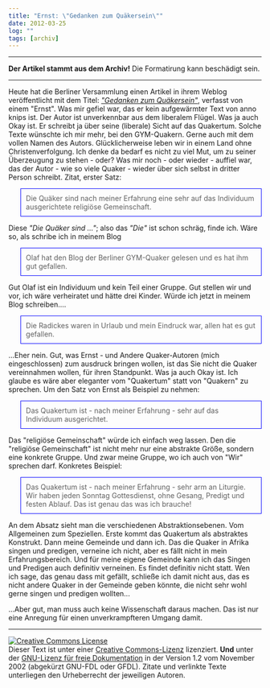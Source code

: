 ```yaml
---
title: "Ernst: \"Gedanken zum Quäkersein\""
date: 2012-03-25
log: ""
tags: [archiv]
---
```

<hr><b>Der Artikel stammt aus dem Archiv!</b> Die Formatirung kann beschädigt sein.<hr>
Heute hat die Berliner Versammlung einen Artikel in ihrem Weblog veröffentlicht mit dem Titel: <i><a href="http://quaekerberlin.wordpress.com/2012/03/25/gedanken-zum-quakersein/">"Gedanken zum Quäkersein"</a></i>, verfasst von einem "Ernst". Was mir gefiel war, das er kein aufgewärmter Text von anno knips ist. Der Autor ist unverkennbar aus dem liberalem Flügel. Was ja auch Okay ist. Er schreibt ja über seine (liberale) Sicht auf das Quakertum. Solche Texte wünschte ich mir mehr, bei den GYM-Quakern. Gerne auch mit dem vollen Namen des Autors. Glücklicherweise leben wir in einem Land ohne Christenverfolgung.  Ich denke da bedarf es nicht zu viel Mut, um zu seiner Überzeugung zu stehen - oder? 
<!--break-->
Was mir noch - oder wieder - auffiel war, das der Autor - wie so viele Quaker - wieder über sich selbst in dritter Person schreibt. Zitat, erster Satz: 
<blockquote style="padding:10px; border:thin solid blue;">
Die Quäker sind nach meiner Erfahrung eine sehr auf das Individuum ausgerichtete religiöse Gemeinschaft. 
</blockquote>
 Diese <i>"Die Quäker sind ..."</i>; also das <i>"Die"</i> ist schon schräg, finde ich. Wäre so, als schribe ich in meinem Blog
<blockquote style="padding:10px; border:thin solid blue;">
Olaf hat den Blog der Berliner GYM-Quaker gelesen und es hat ihm gut gefallen.
</blockquote>
Gut Olaf ist ein Individuum und kein Teil einer Gruppe. Gut stellen wir und vor, ich wäre verheiratet und hätte drei Kinder. Würde ich jetzt in meinem Blog  schreiben....
<blockquote style="padding:10px; border:thin solid blue;">
Die Radickes waren in Urlaub und mein Eindruck war, allen hat es gut gefallen.
</blockquote>
...Eher nein.  Gut, was Ernst - und Andere Quaker-Autoren (mich eingeschlossen) zum ausdruck bringen wollen, ist das Sie nicht die Quaker vereinnahmen wollen, für ihren Standpunkt. Was ja auch Okay ist. Ich glaube es wäre aber eleganter vom "Quakertum" statt von "Quakern" zu sprechen. Um den Satz von Ernst als Beispiel zu nehmen:
<blockquote style="padding:10px; border:thin solid blue;">
Das Quakertum ist - nach meiner Erfahrung - sehr auf das Individuum ausgerichtet. 
</blockquote>
Das "religiöse Gemeinschaft" würde ich einfach weg lassen. Den die "religiöse Gemeinschaft" ist nicht mehr nur eine abstrakte Größe, sondern eine konkrete Gruppe. Und zwar meine Gruppe, wo ich auch von "Wir" sprechen darf. Konkretes Beispiel:
<blockquote style="padding:10px; border:thin solid blue;">
Das Quakertum ist - nach meiner Erfahrung - sehr arm an Liturgie. Wir haben jeden Sonntag Gottesdienst, ohne Gesang, Predigt und festen Ablauf. Das ist genau das was ich brauche!
</blockquote>
An dem Absatz sieht man die verschiedenen Abstraktionsebenen. Vom Allgemeinen zum Speziellen. Erste kommt das Quakertum als abstraktes Konstrukt. Dann meine Gemeinde und dann ich. Das die Quaker in Afrika singen und predigen, verneine ich nicht, aber es fällt nicht in mein Erfahrungsbereich. Und für meine eigene Gemeinde kann ich das Singen und Predigen auch definitiv verneinen. Es findet definitiv nicht statt. Wen ich sage, das genau dass mit gefällt, schließe ich damit nicht aus, das es nicht andere Quaker in der Gemeinde geben könnte, die nicht sehr wohl gerne singen und predigen wollten...

...Aber gut, man muss auch keine Wissenschaft daraus machen. Das ist nur eine Anregung für einen unverkrampfteren Umgang damit.


<hr />
<a rel="license" href="http://creativecommons.org/licenses/by-sa/3.0/de/"><img alt="Creative Commons License" style="border-width: 0pt;" src="http://i.creativecommons.org/l/by-sa/3.0/de/88x31.png" /></a><br />
Dieser <span xmlns:dc="http://purl.org/dc/elements/1.1/" href="http://purl.org/dc/dcmitype/Text" rel="dc:type">Text</span> ist unter einer <a rel="license" href="http://creativecommons.org/licenses/by-sa/3.0/de/">Creative Commons-Lizenz</a> lizenziert. <b>Und</b> unter der <a href="http://de.wikipedia.org/wiki/GFDL">GNU-Lizenz f&uuml;r freie Dokumentation</a> in der Version 1.2 vom November 2002 (abgek&uuml;rzt GNU-FDL oder GFDL). Zitate und verlinkte Texte unterliegen den Urheberrecht der jeweiligen Autoren.
